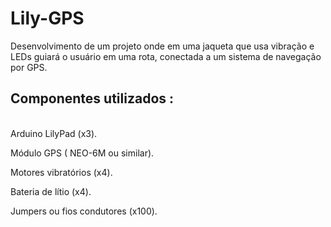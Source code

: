 # Lily-GPS
Desenvolvimento de um projeto onde em uma jaqueta que usa vibração e LEDs guiará o usuário em uma rota, conectada a um sistema de navegação por GPS.

<h2>Componentes utilizados : </h2><br>
Arduino LilyPad (x3).

Módulo GPS ( NEO-6M ou similar).

Motores vibratórios (x4).

Bateria de lítio (x4).

Jumpers ou fios condutores (x100).
